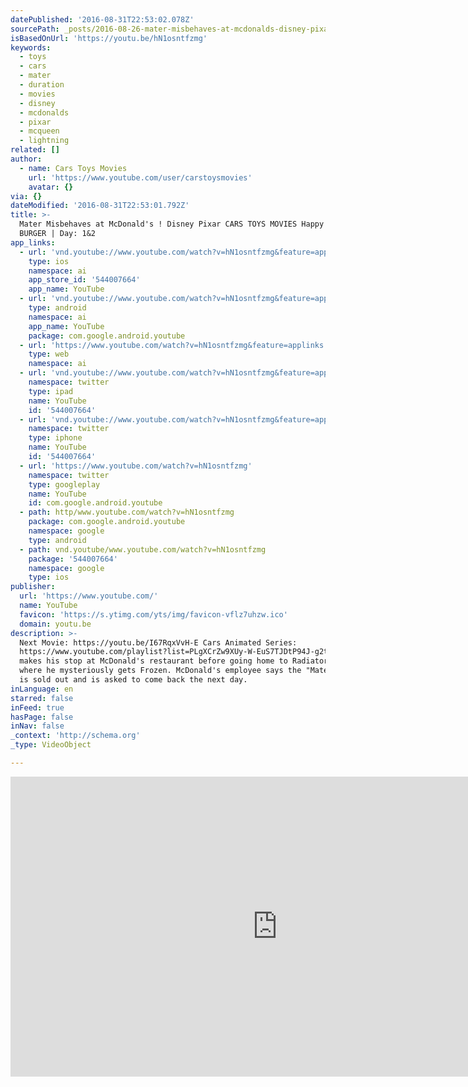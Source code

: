 ```yaml
---
datePublished: '2016-08-31T22:53:02.078Z'
sourcePath: _posts/2016-08-26-mater-misbehaves-at-mcdonalds-disney-pixar-cars-toys-movi.md
isBasedOnUrl: 'https://youtu.be/hN1osntfzmg'
keywords:
  - toys
  - cars
  - mater
  - duration
  - movies
  - disney
  - mcdonalds
  - pixar
  - mcqueen
  - lightning
related: []
author:
  - name: Cars Toys Movies
    url: 'https://www.youtube.com/user/carstoysmovies'
    avatar: {}
via: {}
dateModified: '2016-08-31T22:53:01.792Z'
title: >-
  Mater Misbehaves at McDonald's ! Disney Pixar CARS TOYS MOVIES Happy Meal
  BURGER | Day: 1&2
app_links:
  - url: 'vnd.youtube://www.youtube.com/watch?v=hN1osntfzmg&feature=applinks'
    type: ios
    namespace: ai
    app_store_id: '544007664'
    app_name: YouTube
  - url: 'vnd.youtube://www.youtube.com/watch?v=hN1osntfzmg&feature=applinks'
    type: android
    namespace: ai
    app_name: YouTube
    package: com.google.android.youtube
  - url: 'https://www.youtube.com/watch?v=hN1osntfzmg&feature=applinks'
    type: web
    namespace: ai
  - url: 'vnd.youtube://www.youtube.com/watch?v=hN1osntfzmg&feature=applinks'
    namespace: twitter
    type: ipad
    name: YouTube
    id: '544007664'
  - url: 'vnd.youtube://www.youtube.com/watch?v=hN1osntfzmg&feature=applinks'
    namespace: twitter
    type: iphone
    name: YouTube
    id: '544007664'
  - url: 'https://www.youtube.com/watch?v=hN1osntfzmg'
    namespace: twitter
    type: googleplay
    name: YouTube
    id: com.google.android.youtube
  - path: http/www.youtube.com/watch?v=hN1osntfzmg
    package: com.google.android.youtube
    namespace: google
    type: android
  - path: vnd.youtube/www.youtube.com/watch?v=hN1osntfzmg
    package: '544007664'
    namespace: google
    type: ios
publisher:
  url: 'https://www.youtube.com/'
  name: YouTube
  favicon: 'https://s.ytimg.com/yts/img/favicon-vflz7uhzw.ico'
  domain: youtu.be
description: >-
  Next Movie: https://youtu.be/I67RqxVvH-E Cars Animated Series:
  https://www.youtube.com/playlist?list=PLgXCrZw9XUy-W-EuS7TJDtP94J-g2t6eG Mater
  makes his stop at McDonald's restaurant before going home to Radiator Springs,
  where he mysteriously gets Frozen. McDonald's employee says the "Mater Burger"
  is sold out and is asked to come back the next day.
inLanguage: en
starred: false
inFeed: true
hasPage: false
inNav: false
_context: 'http://schema.org'
_type: VideoObject

---
```

<iframe src="https://cdn.embedly.com/widgets/media.html?src=https%3A%2F%2Fwww.youtube.com%2Fembed%2FhN1osntfzmg%3Ffeature%3Doembed&amp;url=http%3A%2F%2Fwww.youtube.com%2Fwatch%3Fv%3DhN1osntfzmg&amp;image=https%3A%2F%2Fi.ytimg.com%2Fvi%2FhN1osntfzmg%2Fhqdefault.jpg&amp;key=b7d04c9b404c499eba89ee7072e1c4f7&amp;type=text%2Fhtml&amp;schema=youtube" width="854" height="480" scrolling="no" frameborder="0" allowfullscreen="" style=""></iframe>